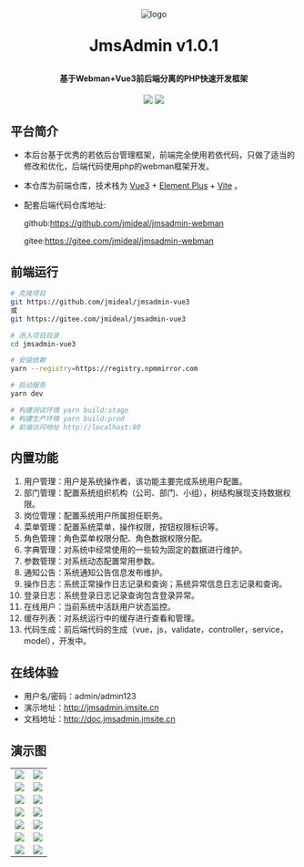 <p align="center">
	<img alt="logo" src="http://image.jmsite.cn/logo-jm.png">
</p>
<h1 align="center" style="margin: 30px 0 30px; font-weight: bold;">JmsAdmin v1.0.1</h1>
<h4 align="center">基于Webman+Vue3前后端分离的PHP快速开发框架</h4>
<p align="center">
	<img src="https://img.shields.io/badge/JmsAdmin-v1.0.1-brightgreen.svg">
	<img src="https://img.shields.io/github/license/mashape/apistatus.svg">
</p>

## 平台简介
* 本后台基于优秀的若依后台管理框架，前端完全使用若依代码，只做了适当的修改和优化，后端代码使用php的webman框架开发。
* 本仓库为前端仓库，技术栈为 [Vue3](https://v3.cn.vuejs.org) + [Element Plus](https://element-plus.org/zh-CN) + [Vite](https://cn.vitejs.dev) 。
* 配套后端代码仓库地址:

  github:https://github.com/jmideal/jmsadmin-webman

  gitee:https://gitee.com/jmideal/jmsadmin-webman

## 前端运行

```bash
# 克隆项目
git https://github.com/jmideal/jmsadmin-vue3
或
git https://gitee.com/jmideal/jmsadmin-vue3

# 进入项目目录
cd jmsadmin-vue3

# 安装依赖
yarn --registry=https://registry.npmmirror.com

# 启动服务
yarn dev

# 构建测试环境 yarn build:stage
# 构建生产环境 yarn build:prod
# 前端访问地址 http://localhost:80
```

## 内置功能

1.  用户管理：用户是系统操作者，该功能主要完成系统用户配置。
2.  部门管理：配置系统组织机构（公司、部门、小组），树结构展现支持数据权限。
3.  岗位管理：配置系统用户所属担任职务。
4.  菜单管理：配置系统菜单，操作权限，按钮权限标识等。
5.  角色管理：角色菜单权限分配、角色数据权限分配。
6.  字典管理：对系统中经常使用的一些较为固定的数据进行维护。
7.  参数管理：对系统动态配置常用参数。
8.  通知公告：系统通知公告信息发布维护。
9.  操作日志：系统正常操作日志记录和查询；系统异常信息日志记录和查询。
10. 登录日志：系统登录日志记录查询包含登录异常。
11. 在线用户：当前系统中活跃用户状态监控。
12. 缓存列表：对系统运行中的缓存进行查看和管理。
13. 代码生成：前后端代码的生成（vue，js，validate，controller，service，model），开发中。

## 在线体验

- 用户名/密码：admin/admin123
- 演示地址：http://jmsadmin.jmsite.cn
- 文档地址：http://doc.jmsadmin.jmsite.cn

## 演示图

<table>
    <tr>
        <td><img src="http://image.jmsite.cn/demo/1.png"/></td>
        <td><img src="http://image.jmsite.cn/demo/2.png"/></td>
    </tr>
    <tr>
        <td><img src="http://image.jmsite.cn/demo/3.png"/></td>
        <td><img src="http://image.jmsite.cn/demo/4.png"/></td>
    </tr>
    <tr>
        <td><img src="http://image.jmsite.cn/demo/5.png"/></td>
        <td><img src="http://image.jmsite.cn/demo/6.png"/></td>
    </tr>
	<tr>
        <td><img src="http://image.jmsite.cn/demo/7.png"/></td>
        <td><img src="http://image.jmsite.cn/demo/8.png"/></td>
    </tr>	 
    <tr>
        <td><img src="http://image.jmsite.cn/demo/9.png"/></td>
        <td><img src="http://image.jmsite.cn/demo/10.png"/></td>
    </tr>
	<tr>
        <td><img src="http://image.jmsite.cn/demo/11.png"/></td>
        <td><img src="http://image.jmsite.cn/demo/12.png"/></td>
    </tr>
	<tr>
        <td><img src="http://image.jmsite.cn/demo/13.png"/></td>
        <td><img src="http://image.jmsite.cn/demo/14.png"/></td>
    </tr>
</table>